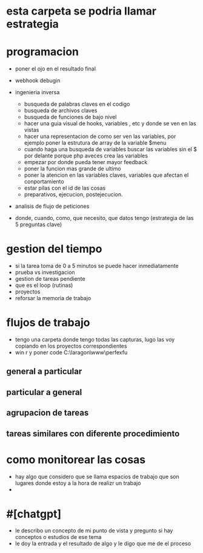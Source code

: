# esta carpeta se podria llamar estrategia

# programacion
- poner el ojo en el resultado final
- webhook debugin
- ingenieria inversa
    - busqueda de palabras claves en el codigo
    - busqueda de archivos claves
    - busqueda de funciones de bajo nivel
    - hacer una guia visual de hooks, variables , etc y donde se ven en las vistas
    - hacer una representacion de como ser ven las variables, por ejemplo poner la estrutura de array de la variable $menu
    - cuando haga una busqueda de variables buscar las variables sin el $ por delante porque php aveces crea las variables
    - empezar por donde pueda tener mayor feedback
    - poner la funcion mas grande de ultimo
    - poner la atencion en las variables claves, variables que afectan el  conportamiento
    - estar pilas con el id de las cosas
    - preparativos, ejecucion, postejecucion.

- analisis de flujo de peticiones
- donde, cuando, como, que necesito, que datos tengo (estrategia de las 5 preguntas clave)


# gestion del tiempo
- si la tarea toma de 0 a 5 minutos se puede hacer inmediatamente
- prueba vs investigacion
- gestion de tareas pendiente
- que es el loop (rutinas)
- proyectos
- reforsar la memoria de trabajo
# flujos de trabajo
- tengo una carpeta donde tengo todas las capturas, lugo las voy copiando en los proyectos correspondientes
- win r y poner code C:\laragon\www\perfexfu
## general a particular
## particular a general
## agrupacion de tareas
## tareas similares con diferente procedimiento

# como monitorear las cosas
- hay algo que considero que se llama espacios de trabajo que son lugares donde estoy a la hora de realizr un trabajo
- 

# #[chatgpt] 
- le describo un concepto de mi punto de vista y pregunto si hay conceptos o estudios de ese tema
- le doy la entrada y el resultado de algo y le digo que me de el proceso